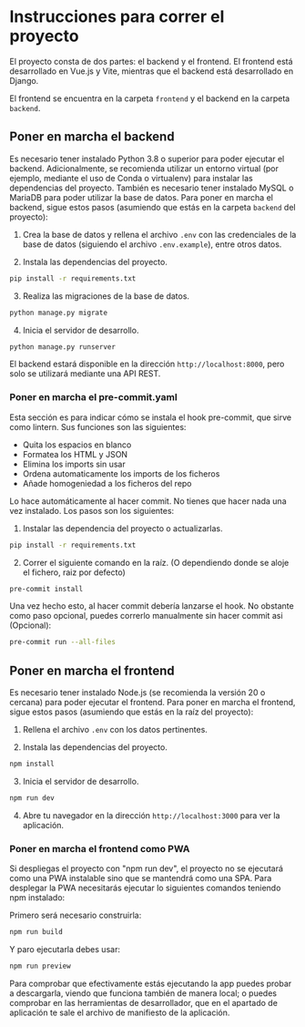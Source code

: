 # Instrucciones para correr el proyecto

El proyecto consta de dos partes: el backend y el frontend. El frontend está desarrollado en Vue.js y Vite, mientras que el backend está desarrollado en Django.

El frontend se encuentra en la carpeta `frontend` y el backend en la carpeta `backend`.

## Poner en marcha el backend
Es necesario tener instalado Python 3.8 o superior para poder ejecutar el backend. Adicionalmente, se recomienda utilizar un entorno virtual (por ejemplo, mediante el uso de Conda o virtualenv) para instalar las dependencias del proyecto.
También es necesario tener instalado MySQL o MariaDB para poder utilizar la base de datos.
Para poner en marcha el backend, sigue estos pasos (asumiendo que estás en la carpeta `backend` del proyecto):

1. Crea la base de datos y rellena el archivo `.env` con las credenciales de la base de datos (siguiendo el archivo `.env.example`), entre otros datos.

2. Instala las dependencias del proyecto.
```bash
pip install -r requirements.txt
```

3. Realiza las migraciones de la base de datos.
```bash
python manage.py migrate
```

4. Inicia el servidor de desarrollo.
```bash
python manage.py runserver
```

El backend estará disponible en la dirección `http://localhost:8000`, pero solo se utilizará mediante una API REST.

### Poner en marcha el pre-commit.yaml
Esta sección es para indicar cómo se instala el hook pre-commit, que sirve como lintern. Sus funciones son las siguientes:

- Quita los espacios en blanco
- Formatea los HTML y JSON
- Elimina los imports sin usar
- Ordena automaticamente los imports de los ficheros
- Añade homogeniedad a los ficheros del repo

Lo hace automáticamente al hacer commit. No tienes que hacer nada una vez instalado. Los pasos son los siguientes:

1. Instalar las dependencia del proyecto o actualizarlas.
```bash
pip install -r requirements.txt
```

2. Correr el siguiente comando en la raíz. (O dependiendo donde se aloje el fichero, raiz por defecto)
```bash
pre-commit install
```
Una vez hecho esto, al hacer commit debería lanzarse el hook.
No obstante como paso opcional, puedes correrlo manualmente sin hacer commit asi (Opcional):
```bash
pre-commit run --all-files
```



## Poner en marcha el frontend
Es necesario tener instalado Node.js (se recomienda la versión 20 o cercana) para poder ejecutar el frontend.
Para poner en marcha el frontend, sigue estos pasos (asumiendo que estás en la raíz del proyecto):

1. Rellena el archivo `.env` con los datos pertinentes.

2. Instala las dependencias del proyecto.
```bash
npm install
```

3. Inicia el servidor de desarrollo.
```bash
npm run dev
```

4. Abre tu navegador en la dirección `http://localhost:3000` para ver la aplicación.

### Poner en marcha el frontend como PWA

Si despliegas el proyecto con "npm run dev", el proyecto no se ejecutará como una PWA instalable sino que se mantendrá como una SPA. Para desplegar la PWA necesitarás ejecutar lo siguientes comandos teniendo npm instalado:

Primero será necesario construirla:

```bash
npm run build
```


Y paro ejecutarla debes usar:

```bash
npm run preview
```

Para comprobar que efectivamente estás ejecutando la app puedes probar a descargarla, viendo que funciona también de manera local; o puedes comprobar en las herramientas de desarrollador, que en el apartado de aplicación te sale el archivo de manifiesto de la aplicación.
